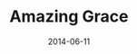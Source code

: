 ---
layout: music 
title: "Amazing Grace"
date: 2014-06-11 
description: "A twist on the classic hymn from the \"Meaning\" series."
sc-permalink-url: "http://soundcloud.com/crdschurch/amazing-grace"
audio: "http://s3.amazonaws.com/crossroads-media/music/audio/Amazing%20Grace%20(Meaning).mp3"
audio-duration: "00:00"
src: "http://s3.amazonaws.com/crossroads-media/images/AmazingGrace_small.jpg"
---